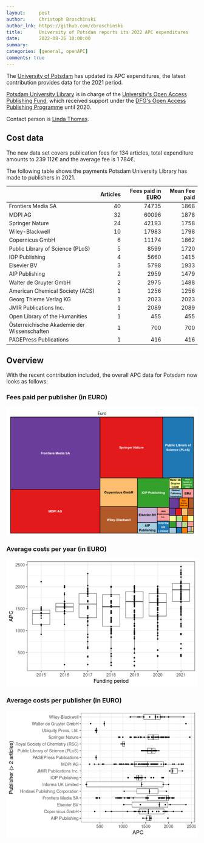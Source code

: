 ```yaml
---
layout:     post
author:     Christoph Broschinski
author_lnk: https://github.com/cbroschinski
title:      University of Potsdam reports its 2022 APC expenditures
date:       2022-08-26 10:00:00
summary:    
categories: [general, openAPC]
comments: true
---
```




The [University of Potsdam](https://www.uni-potsdam.de/en/) has updated its APC expenditures, the latest contribution provides data for the 2021 period.

[Potsdam University Library](https://www.ub.uni-potsdam.de/en/) is in charge of the [University's Open Access Publishing Fund](https://www.ub.uni-potsdam.de/en/publizieren/open-access-publizieren/finanzielle-foerderung/publikationsfonds), which received support under the [DFG's Open Access Publishing Programme](https://www.dfg.de/en/research_funding/programmes/infrastructure/lis/open_access/infrastructure_funding/index.html#4) until 2020.

Contact person is [Linda Thomas](mailto:lthomas@uni-potsdam.de).

## Cost data



The new data set covers publication fees for 134 articles, total expenditure amounts to 239 112€ and the average fee is 1 784€.

The following table shows the payments Potsdam University Library has made to publishers in 2021.


|                                            | Articles| Fees paid in EURO| Mean Fee paid|
|:-------------------------------------------|--------:|-----------------:|-------------:|
|Frontiers Media SA                          |       40|             74735|          1868|
|MDPI AG                                     |       32|             60096|          1878|
|Springer Nature                             |       24|             42193|          1758|
|Wiley-Blackwell                             |       10|             17983|          1798|
|Copernicus GmbH                             |        6|             11174|          1862|
|Public Library of Science (PLoS)            |        5|              8599|          1720|
|IOP Publishing                              |        4|              5660|          1415|
|Elsevier BV                                 |        3|              5798|          1933|
|AIP Publishing                              |        2|              2959|          1479|
|Walter de Gruyter GmbH                      |        2|              2975|          1488|
|American Chemical Society (ACS)             |        1|              1256|          1256|
|Georg Thieme Verlag KG                      |        1|              2023|          2023|
|JMIR Publications Inc.                      |        1|              2089|          2089|
|Open Library of the Humanities              |        1|               455|           455|
|Österreichische Akademie der Wissenschaften |        1|               700|           700|
|PAGEPress Publications                      |        1|               416|           416|

## Overview

With the recent contribution included, the overall APC data for Potsdam now looks as follows:

### Fees paid per publisher (in EURO)

![plot of chunk tree_potsdam_2022_08_26_full](/figure/tree_potsdam_2022_08_26_full-1.png)

###  Average costs per year (in EURO)

![plot of chunk box_potsdam_2022_08_26_year_full](/figure/box_potsdam_2022_08_26_year_full-1.png)

###  Average costs per publisher (in EURO)

![plot of chunk box_potsdam_2022_08_26_publisher_full](/figure/box_potsdam_2022_08_26_publisher_full-1.png)
